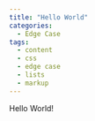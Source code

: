 ```yaml
---
title: "Hello World"
categories:
  - Edge Case
tags:
  - content
  - css
  - edge case
  - lists
  - markup
---
```


Hello World! 
